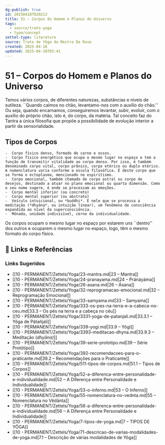 ```yaml
---
dg-publish: true
id: 20250418T020213
title: 51 – Corpos do Homem e Planos do Universo
tags:
  - source/trato-yoga
  - type/concept
zettel-type: literature
source: Trato de Yôga do Mestre De Rose
created: 2025-04-18
updated: 2025-04-18T03:41
---
```


# 51 – Corpos do Homem e Planos do Universo

Temos vários corpos, de diferentes naturezas, substâncias e níveis de sutileza. ``Quando caímos no chão, levantamo-nos com o auxílio do chão.'' Ou seja, quando encarnamos, conseguiremos levantar, subir, evoluir, com o auxílio do próprio chão, isto é, do corpo, da matéria. Tal conceito faz do Tantra a única filosofia que propõe a possibilidade de evolução interior a partir da sensorialidade.

## Tipos de Corpos

    -  Corpo físico denso, formado de carne e ossos.
    -  Corpo físico energético que ocupa o mesmo lugar no espaço e tem a função de transmitir vitalidade ao corpo denso. Por isso, é também denominado corpo vital, corpo prânico, corpo etérico ou duplo etérico. A nomenclatura varia conforme a escola filosófica. É deste corpo que se forma o ectoplasma, mencionado no espiritismo.
    -  Corpo emocional, também chamado de corpo astral ou corpo de desejos, destinado a atuar no plano emocional ou quarta dimensão. Como o seu nome sugere, é onde se processam as emoções.
    -  Corpo mental inferior (ou concreto)
    -  Corpo mental superior (ou abstrato)
    -  Veículo intuicional, ou *buddhi*. É nele que se processa a meditação (*dhyāna*, ou intuição linear), um fenômeno de consciência expandida ao nível da superconsciência.
    -  Mônada, unidade indivisível, cerne da individualidade.

Os corpos ocupam o mesmo lugar no espaço por estarem uns ``dentro'' dos outros e ocuparem o mesmo lugar no espaço, logo, têm o mesmo formato do corpo físico.

## 🔗 Links e Referências











### Links Sugeridos

- [[10 - PERMANENT/Zettels/Yoga/23-mantra.md|23 – Mantra]]
- [[10 - PERMANENT/Zettels/Yoga/24-pranayama.md|24 – Pránáyáma]]
- [[10 - PERMANENT/Zettels/Yoga/26-asana.md|26 – Ásana]]
- [[10 - PERMANENT/Zettels/Yoga/32-reprogramacao-emocional.md|32 – Reprogramação Emocional]]
- [[10 - PERMANENT/Zettels/Yoga/33-samyama.md|33 – Samyama]]
- [[10 - PERMANENT/Zettels/Yoga/333-os-pes-na-terra-e-a-cabeca-no-ceu.md|33.3 – Os pés na terra e a cabeça no céu]]
- [[10 - PERMANENT/Zettels/Yoga/3331-yoga-de-patanjali.md|33.3.1 – Yôga de Pátañjali]]
- [[10 - PERMANENT/Zettels/Yoga/339-yogi.md|33.9 – Yôgi]]
- [[10 - PERMANENT/Zettels/Yoga/3393-meditacao-dhyna.md|33.9.3 – Meditação (*dhyāna)*]]
- [[10 - PERMANENT/Zettels/Yoga/39-serie-prototipo.md|39 – Série Protótipo]]
- [[10 - PERMANENT/Zettels/Yoga/392-recomendacoes-para-o-praticante.md|39.2 – Recomendações para o Praticante]]
- [[10 - PERMANENT/Zettels/Yoga/511-tipos-de-corpos.md|51.1 – Tipos de Corpos]]
- [[10 - PERMANENT/Zettels/Yoga/52-a-diferenca-entre-personalidade-e-individualidade.md|52 – A Diferença entre Personalidade e Individualidade]]
- [[10 - PERMANENT/Zettels/Yoga/53-o-inferno.md|53 – O Inferno]]
- [[10 - PERMANENT/Zettels/Yoga/55-nomenclatura-no-vednta.md|55 – Nomenclatura no Vêdānta]]
- [[10 - PERMANENT/Zettels/Yoga/56-a-diferenca-entre-personalidade-e-individualidade.md|56 – A Diferença entre Personalidade e Individualidade]]
- [[10 - PERMANENT/Zettels/Yoga/7-tipos-de-yoga.md|7 – TIPOS DE YÔGA]]
- [[10 - PERMANENT/Zettels/Yoga/71-descricao-de-varias-modalidades-de-yoga.md|7.1 – Descrição de várias modalidades de Yôga]]
